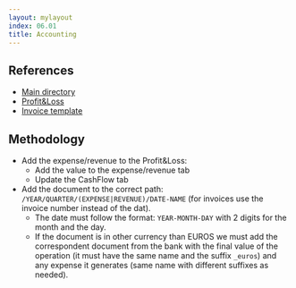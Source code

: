 ```yaml
---
layout: mylayout
index: 06.01
title: Accounting
---
```


## References

* [Main directory](https://drive.google.com/drive/folders/1duD2tkjRHr9-YU8_3xrbmgWdkf2pKOwl)
* [Profit&Loss](https://docs.google.com/spreadsheets/d/17Nk7NtVdp5GLTswFFZLzLLYT2xjTERUBE5VKMp0TTiY)
* [Invoice template](https://docs.google.com/spreadsheets/d/1N7JO-cCj29c9RMB8OjDiEbaF9DdrWPDd4-v_YH6AfEY)

## Methodology

* Add the expense/revenue to the Profit&Loss:
	* Add the value to the expense/revenue tab
	* Update the CashFlow tab
* Add the document to the correct path: `/YEAR/QUARTER/(EXPENSE|REVENUE)/DATE-NAME` (for invoices use the invoice number instead of the dat).
	* The date must follow the format: `YEAR-MONTH-DAY` with 2 digits for the month and the day.
	* If the document is in other currency than EUROS we must add the correspondent document from the bank with the final value of the operation (it must have the same name and the suffix `_euros`) and any expense it generates (same name with different suffixes as needed). 

